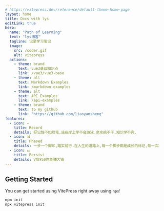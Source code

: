 ```yaml
---
# https://vitepress.dev/reference/default-theme-home-page
layout: home
title: Docs with lys
editLink: true
hero:
  name: "Path of Learning"
  text: "lys博客"
  tagline: 记录学习笔记
  image:
    src: /coder.gif
    alt: vitepress
  actions:
    - theme: brand
      text: vue3基础知识点
      link: /vue3/vue3-base
    - theme: alt
      text: Markdown Examples
      link: /markdown-examples
    - theme: alt
      text: API Examples
      link: /api-examples
    - theme: brand
      text: to my github
      link: "https://github.com/liaoyansheng"
features:
  - icon: ✏️
    title: Record
    details: 好记性不如烂笔,站在岸上学不会游泳.泉水挑不干,知识学不完.
  - icon: 📊
    title: Phased
    details: 一步一个脚印,踏实前行.在人生的道路上,每一个脚步都是成长的标记,每一次踏出的力量都是向目标迈进的驱动力.
  - icon: 💵
    title: Persist
    details: V我¥50你能赚大钱
---
```


## Getting Started

You can get started using VitePress right away using `npx`!

```sh
npm init
npx vitepress init
```